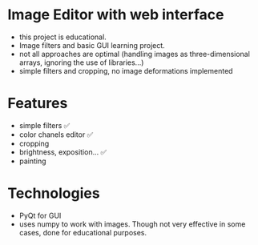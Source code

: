 # Image Editor with web interface
- this project is educational. 
- Image filters and basic GUI learning project.
- not all approaches are optimal (handling images as three-dimensional arrays, ignoring the use of libraries...)
- simple filters and cropping, no image deformations implemented

# Features
- simple filters ✅
- color chanels editor ✅
- cropping 
- brightness, exposition... ✅
- painting

# Technologies
- PyQt for GUI
- uses numpy to work with images. Though not very effective in some cases, done for educational purposes.
